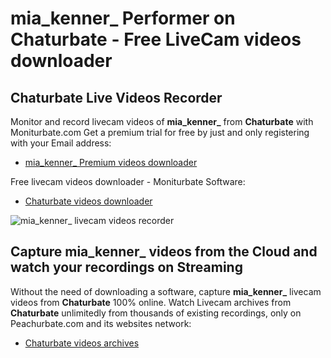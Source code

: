 # mia_kenner_ Performer on Chaturbate - Free LiveCam videos downloader

## Chaturbate Live Videos Recorder

Monitor and record livecam videos of **mia_kenner_** from **Chaturbate** with Moniturbate.com
Get a premium trial for free by just and only registering with your Email address:
* [mia_kenner_ Premium videos downloader](https://moniturbate.com/request-demo-licence-key.html)

Free livecam videos downloader - Moniturbate Software:
* [Chaturbate videos downloader](https://moniturbate.com/moniturbate-download-software.html)

![mia_kenner_ livecam videos recorder](https://peachurnet.com/templates/moniturbate-software.png)


## Capture mia_kenner_ videos from the Cloud and watch your recordings on Streaming

Without the need of downloading a software, capture **mia_kenner_** livecam videos from **Chaturbate** 100% online.
Watch Livecam archives from **Chaturbate** unlimitedly from thousands of existing recordings, only on Peachurbate.com and its websites network:
* [Chaturbate videos archives](https://peachurnet.com/)